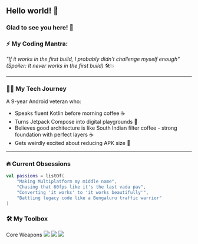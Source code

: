 ## Hello world! 👋

### Glad to see you here! 🤩

### ⚡ My Coding Mantra:
*"If it works in the first build, I probably didn't challenge myself enough"*  
*(Spoiler: It never works in the first build)* 🛠️💥

---

### 🧑🚀 My Tech Journey
A 9-year Android veteran who:
- Speaks fluent Kotlin before morning coffee ☕
- Turns Jetpack Compose into digital playgrounds 🎨
- Believes good architecture is like South Indian filter coffee - strong foundation with perfect layers ☕
- Gets weirdly excited about reducing APK size 🎉

---

### 🔥 Current Obsessions
```kotlin
val passions = listOf(
    "Making Multiplatform my middle name", 
    "Chasing that 60fps like it's the last vada pav",
    "Converting 'it works' to 'it works beautifully'",
    "Battling legacy code like a Bengaluru traffic warrior"
)
```

### 🛠️ My Toolbox

Core Weapons
<img src="https://img.shields.io/badge/Kotlin-Multiplatform-%237F52FF?style=flat&logo=kotlin&logoColor=white" /> <img src="https://img.shields.io/badge/Android-Studio-%233DDC84?style=flat&logo=android&logoColor=white" /> <img src="https://img.shields.io/badge/Jetpack_Compose-%234285F4?style=flat&logo=jetpack-compose&logoColor=white" />
